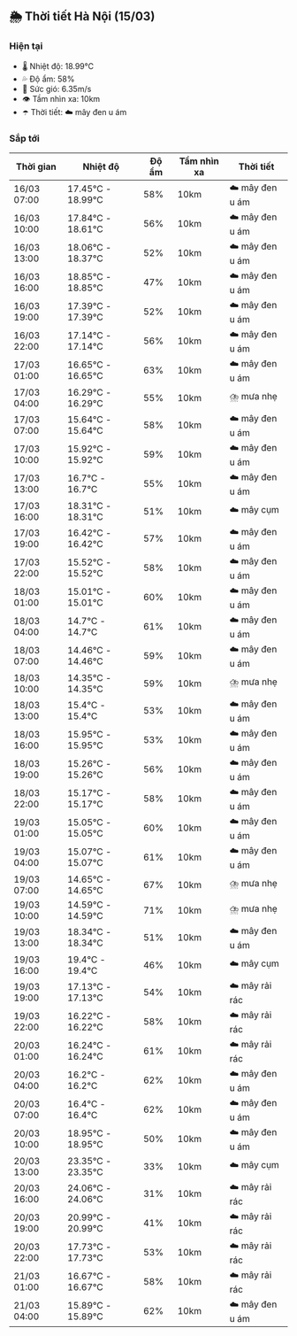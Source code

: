 ## 🌦️ Thời tiết Hà Nội (15/03)

### Hiện tại

- 🌡️ Nhiệt độ: 18.99℃
- 💦 Độ ẩm: 58%
- 💨 Sức gió: 6.35m/s
- 👁️ Tầm nhìn xa: 10km
- ☂️ Thời tiết: ☁️ mây đen u ám

### Sắp tới

| Thời gian | Nhiệt độ | Độ ẩm | Tầm nhìn xa | Thời tiết |
| --- | --- | --- | --- | --- |
| 16/03 07:00 | 17.45℃ - 18.99℃ | 58% | 10km | ☁️ mây đen u ám |
| 16/03 10:00 | 17.84℃ - 18.61℃ | 56% | 10km | ☁️ mây đen u ám |
| 16/03 13:00 | 18.06℃ - 18.37℃ | 52% | 10km | ☁️ mây đen u ám |
| 16/03 16:00 | 18.85℃ - 18.85℃ | 47% | 10km | ☁️ mây đen u ám |
| 16/03 19:00 | 17.39℃ - 17.39℃ | 52% | 10km | ☁️ mây đen u ám |
| 16/03 22:00 | 17.14℃ - 17.14℃ | 56% | 10km | ☁️ mây đen u ám |
| 17/03 01:00 | 16.65℃ - 16.65℃ | 63% | 10km | ☁️ mây đen u ám |
| 17/03 04:00 | 16.29℃ - 16.29℃ | 55% | 10km | ⛈️ mưa nhẹ |
| 17/03 07:00 | 15.64℃ - 15.64℃ | 58% | 10km | ☁️ mây đen u ám |
| 17/03 10:00 | 15.92℃ - 15.92℃ | 59% | 10km | ☁️ mây đen u ám |
| 17/03 13:00 | 16.7℃ - 16.7℃ | 55% | 10km | ☁️ mây đen u ám |
| 17/03 16:00 | 18.31℃ - 18.31℃ | 51% | 10km | ☁️ mây cụm |
| 17/03 19:00 | 16.42℃ - 16.42℃ | 57% | 10km | ☁️ mây đen u ám |
| 17/03 22:00 | 15.52℃ - 15.52℃ | 58% | 10km | ☁️ mây đen u ám |
| 18/03 01:00 | 15.01℃ - 15.01℃ | 60% | 10km | ☁️ mây đen u ám |
| 18/03 04:00 | 14.7℃ - 14.7℃ | 61% | 10km | ☁️ mây đen u ám |
| 18/03 07:00 | 14.46℃ - 14.46℃ | 59% | 10km | ☁️ mây đen u ám |
| 18/03 10:00 | 14.35℃ - 14.35℃ | 59% | 10km | ⛈️ mưa nhẹ |
| 18/03 13:00 | 15.4℃ - 15.4℃ | 53% | 10km | ☁️ mây đen u ám |
| 18/03 16:00 | 15.95℃ - 15.95℃ | 53% | 10km | ☁️ mây đen u ám |
| 18/03 19:00 | 15.26℃ - 15.26℃ | 56% | 10km | ☁️ mây đen u ám |
| 18/03 22:00 | 15.17℃ - 15.17℃ | 58% | 10km | ☁️ mây đen u ám |
| 19/03 01:00 | 15.05℃ - 15.05℃ | 60% | 10km | ☁️ mây đen u ám |
| 19/03 04:00 | 15.07℃ - 15.07℃ | 61% | 10km | ☁️ mây đen u ám |
| 19/03 07:00 | 14.65℃ - 14.65℃ | 67% | 10km | ⛈️ mưa nhẹ |
| 19/03 10:00 | 14.59℃ - 14.59℃ | 71% | 10km | ⛈️ mưa nhẹ |
| 19/03 13:00 | 18.34℃ - 18.34℃ | 51% | 10km | ☁️ mây đen u ám |
| 19/03 16:00 | 19.4℃ - 19.4℃ | 46% | 10km | ☁️ mây cụm |
| 19/03 19:00 | 17.13℃ - 17.13℃ | 54% | 10km | ☁️ mây rải rác |
| 19/03 22:00 | 16.22℃ - 16.22℃ | 58% | 10km | ☁️ mây rải rác |
| 20/03 01:00 | 16.24℃ - 16.24℃ | 61% | 10km | ☁️ mây rải rác |
| 20/03 04:00 | 16.2℃ - 16.2℃ | 62% | 10km | ☁️ mây đen u ám |
| 20/03 07:00 | 16.4℃ - 16.4℃ | 62% | 10km | ☁️ mây đen u ám |
| 20/03 10:00 | 18.95℃ - 18.95℃ | 50% | 10km | ☁️ mây đen u ám |
| 20/03 13:00 | 23.35℃ - 23.35℃ | 33% | 10km | ☁️ mây cụm |
| 20/03 16:00 | 24.06℃ - 24.06℃ | 31% | 10km | ☁️ mây rải rác |
| 20/03 19:00 | 20.99℃ - 20.99℃ | 41% | 10km | ☁️ mây rải rác |
| 20/03 22:00 | 17.73℃ - 17.73℃ | 53% | 10km | ☁️ mây rải rác |
| 21/03 01:00 | 16.67℃ - 16.67℃ | 58% | 10km | ☁️ mây rải rác |
| 21/03 04:00 | 15.89℃ - 15.89℃ | 62% | 10km | ☁️ mây đen u ám |
